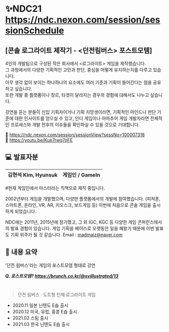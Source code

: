 # ✨NDC21 https://ndc.nexon.com/session/sessionSchedule

## [콘솔 로그라이트 제작기 - <던전림버스> 포스트모템]

4인의 개발팀으로 구성된 작은 회사에서 <로그라이트> 게임을 제작했습니다.   
그 과정에서의 다양한 기획적인 고민과 판단, 중심을 어떻게 유지하는지를 다루고 있습니다.   
아무 생각 없이 보이는 하나하나의 요소에도 여러 기준과 기획이 들어간다는 점을 공유하고 싶습니다.   
또한 개발 중 플랫폼이나 장르, 타겟이 달라지는 경우의 경험에 대해서도 나누고 싶습니다.   

강연을 듣는 분들이 신입 기획자이거나 기획 지망생이라면, 기획적인 마인드나 판단 기준에 대한 인사이트를 얻으실 수 있고,
인디 게임이나 아마추어 게임 개발자라면 전체적인 프로세스와 개발 전후의 이슈들을 확인하실 수 있을 것으로 기대합니다.

🔗 https://ndc.nexon.com/session/sessionView?sessNo=100007318   
🔗 https://youtu.be/Kue7rwq7oFE   

## 💻 발표자분

|김현석 Kim, Hyunsuk|게임인 / GameIn|
|:-:|:-:|

#현재 게임인에서 마스터라는 직책으로 재직 중입니다.

2002년부터 게임을 개발했으며, 다양한 플랫폼에서의 개발에 참여했습니다.
(피쳐폰, 스마트폰, 온라인, VR, AR, 키오스크, 보드게임 등)
이번에 처음으로 콘솔 게임을 출시하게 되었습니다.

NDC에는 2011년, 2015년에 참가했고, 그 외 IGC, KGC 등
다양한 게임 콘퍼런스에서의 발표 경험이 있습니다.
게임 기획을 베이스로 오랫동안 일을 해왔기 때문에 이번 발표도 기획 위주가 될 것 같습니다.
Email : madmaiz@naver.com

## 📌 내용 요약

'던전 림버스'라는 게임의 포스트모뎀 형태로 강연   

***Q. 포스트모뎀? https://brunch.co.kr/@svillustrated/13***

#    

>던전 림버스 : 도트형 턴제 로그라이트 게임
- 2020.11 일본 닌텐도 E숍 출시
- 2020.12 미국, 유럽, 홍콩 E숍 출시
- 2021.02 스팀 출시
- 2021.03 한국 닌텐도 E숍 출시





